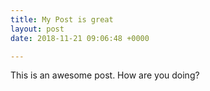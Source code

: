 ```yaml
---
title: My Post is great
layout: post
date: 2018-11-21 09:06:48 +0000

---
```

This is an awesome post. How are you doing?